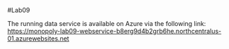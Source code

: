 #Lab09

The running data service is available on Azure via the following link: https://monopoly-lab09-webservice-b8erg9d4b2grb6he.northcentralus-01.azurewebsites.net
